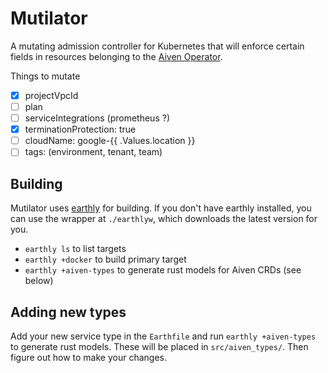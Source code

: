 Mutilator
=========

A mutating admission controller for Kubernetes that will enforce certain fields in resources belonging to the [Aiven Operator](https://github.com/aiven/aiven-operator).

Things to mutate

- [X] projectVpcId
- [ ] plan
- [ ] serviceIntegrations (prometheus ?)
- [X] terminationProtection: true
- [ ] cloudName: google-{{ .Values.location }}
- [ ] tags: (environment, tenant, team)

## Building 

Mutilator uses [earthly](https://earthly.dev) for building. 
If you don't have earthly installed, you can use the wrapper at `./earthlyw`, which downloads the latest version for you.

* `earthly ls` to list targets
* `earthly +docker` to build primary target
* `earthly +aiven-types` to generate rust models for Aiven CRDs (see below)

## Adding new types

Add your new service type in the `Earthfile` and run `earthly +aiven-types` to generate rust models.
These will be placed in `src/aiven_types/`.
Then figure out how to make your changes.
